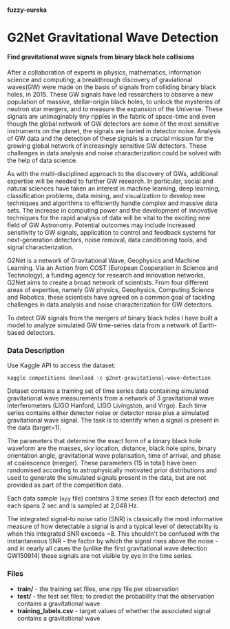 #### fuzzy-eureka

# **G2Net Gravitational Wave Detection**

#### Find gravitational wave signals from binary black hole collisions

After a collaboration of experts in physics, mathematics, information science and computing; a breakthrough discovery of graviational waves(GW) were made on the basis of signals from colliding binary black holes, in 2015. These GW signals have led researchers to observe a new population of massive, stellar-origin black holes, to unlock the mysteries of neutron star mergers, and to measure the expansion of the Universe. These signals are unimaginably tiny ripples in the fabric of space-time and even though the global network of GW detectors are some of the most sensitive instruments on the planet, the signals are buried in detector noise. Analysis of GW data and the detection of these signals is a crucial mission for the growing global network of increasingly sensitive GW detectors. These challenges in data analysis and noise characterization could be solved with the help of data science.

As with the multi-disciplined approach to the discovery of GWs, additional expertise will be needed to further GW research. In particular, social and natural sciences have taken an interest in machine learning, deep learning, classification problems, data mining, and visualization to develop new techniques and algorithms to efficiently handle complex and massive data sets. The increase in computing power and the development of innovative techniques for the rapid analysis of data will be vital to the exciting new field of GW Astronomy. Potential outcomes may include increased sensitivity to GW signals, application to control and feedback systems for next-generation detectors, noise removal, data conditioning tools, and signal characterization.

G2Net is a network of Gravitational Wave, Geophysics and Machine Learning. Via an Action from COST (European Cooperation in Science and Technology), a funding agency for research and innovation networks, G2Net aims to create a broad network of scientists. From four different areas of expertise, namely GW physics, Geophysics, Computing Science and Robotics, these scientists have agreed on a common goal of tackling challenges in data analysis and noise characterization for GW detectors.

To detect GW signals from the mergers of binary black holes I have built a model to analyze simulated GW time-series data from a network of Earth-based detectors.

### **Data Description**

Use Kaggle API to access the dataset:
```console
kaggle competitions download -c g2net-gravitational-wave-detection
```

Dataset contains a training set of time series data containing simulated gravitational wave measurements from a network of 3 gravitational wave interferometers (LIGO Hanford, LIGO Livingston, and Virgo). Each time series contains either detector noise or detector noise plus a simulated gravitational wave signal. The task is to identify when a signal is present in the data (target=1).

The parameters that determine the exact form of a binary black hole waveform are the masses, sky location, distance, black hole spins, binary orientation angle, gravitational wave polarisation, time of arrival, and phase at coalescence (merger). These parameters (15 in total) have been randomised according to astrophysically motivated prior distributions and used to generate the simulated signals present in the data, but are not provided as part of the competition data.

Each data sample (```npy``` file) contains 3 time series (1 for each detector) and each spans 2 sec and is sampled at 2,048 Hz.

The integrated signal-to noise ratio (SNR) is classically the most informative measure of how detectable a signal is and a typical level of detectability is when this integrated SNR exceeds ~8. This shouldn't be confused with the instantaneous SNR - the factor by which the signal rises above the noise - and in nearly all cases the (unlike the first gravitational wave detection GW150914) these signals are not visible by eye in the time series. 

### **Files**

- **train/** - the training set files, one npy file per observation
- **test/** - the test set files; to predict the probability that the observation contains a gravitational wave
- **training_labels.csv** - target values of whether the associated signal contains a gravitational wave
